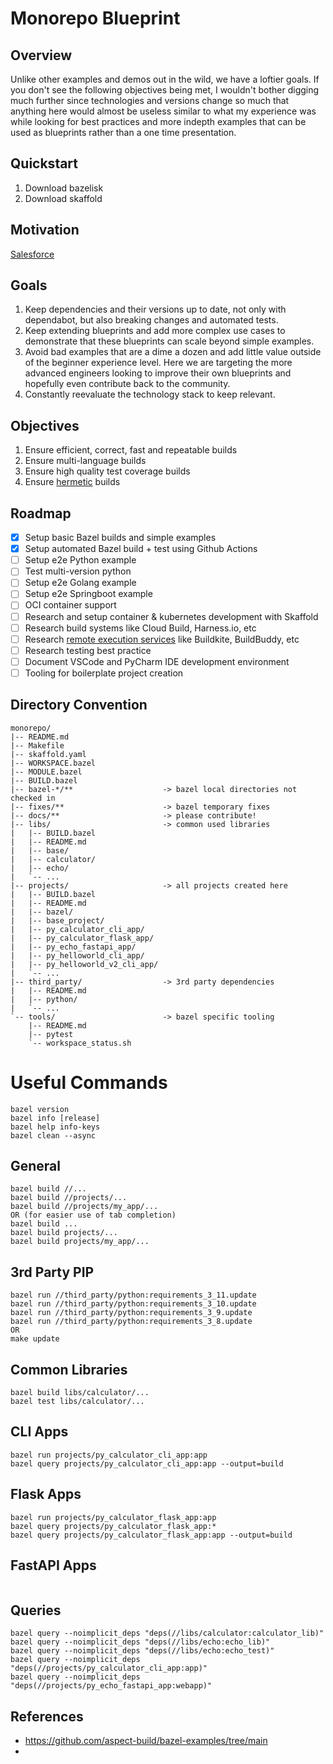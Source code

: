 # Monorepo Blueprint

## Overview

Unlike other examples and demos out in the wild, we have a loftier goals. If you don't see the following objectives being met, I wouldn't bother digging much further since technologies and versions change so much that anything here would almost be useless similar to what my experience was while looking for best practices and more indepth examples that can be used as blueprints rather than a one time presentation.

## Quickstart

1. Download bazelisk
1. Download skaffold

## Motivation

[Salesforce](https://www.youtube.com/watch?v=KZIYdxsRp4w)

## Goals

1. Keep dependencies and their versions up to date, not only with dependabot, but also breaking changes and automated tests.
1. Keep extending blueprints and add more complex use cases to demonstrate that these blueprints can scale beyond simple examples.
1. Avoid bad examples that are a dime a dozen and add little value outside of the beginner experience level. Here we are targeting the more advanced engineers looking to improve their own blueprints and hopefully even contribute back to the community.
1. Constantly reevaluate the technology stack to keep relevant.

## Objectives

1. Ensure efficient, correct, fast and repeatable builds
1. Ensure multi-language builds
1. Ensure high quality test coverage builds
1. Ensure [hermetic](https://bazel.build/basics/hermeticity) builds

## Roadmap

- [x] Setup basic Bazel builds and simple examples
- [x] Setup automated Bazel build + test using Github Actions
- [ ] Setup e2e Python example
- [ ] Test multi-version python
- [ ] Setup e2e Golang example
- [ ] Setup e2e Springboot example
- [ ] OCI container support
- [ ] Research and setup container & kubernetes development with Skaffold
- [ ] Research build systems like Cloud Build, Harness.io, etc
- [ ] Research [remote execution services](https://bazel.build/community/remote-execution-services) like Buildkite, BuildBuddy, etc
- [ ] Research testing best practice
- [ ] Document VSCode and PyCharm IDE development environment
- [ ] Tooling for boilerplate project creation

## Directory Convention

```
monorepo/
|-- README.md
|-- Makefile
|-- skaffold.yaml
|-- WORKSPACE.bazel
|-- MODULE.bazel
|-- BUILD.bazel
|-- bazel-*/**                    -> bazel local directories not checked in
|-- fixes/**                      -> bazel temporary fixes
|-- docs/**                       -> please contribute!
|-- libs/                         -> common used libraries
|   |-- BUILD.bazel
|   |-- README.md
|   |-- base/
|   |-- calculator/
|   |-- echo/
|   `-- ...
|-- projects/                     -> all projects created here
|   |-- BUILD.bazel
|   |-- README.md
|   |-- bazel/
|   |-- base_project/
|   |-- py_calculator_cli_app/
|   |-- py_calculator_flask_app/
|   |-- py_echo_fastapi_app/
|   |-- py_helloworld_cli_app/
|   |-- py_helloworld_v2_cli_app/
|   `-- ...
|-- third_party/                  -> 3rd party dependencies
|   |-- README.md
|   |-- python/
|   `-- ...
`-- tools/                        -> bazel specific tooling
    |-- README.md
    |-- pytest
    `-- workspace_status.sh
```

# Useful Commands

```
bazel version
bazel info [release]
bazel help info-keys
bazel clean --async
```

## General

```
bazel build //...
bazel build //projects/...
bazel build //projects/my_app/...
OR (for easier use of tab completion)
bazel build ...
bazel build projects/...
bazel build projects/my_app/...
```

## 3rd Party PIP

```
bazel run //third_party/python:requirements_3_11.update
bazel run //third_party/python:requirements_3_10.update
bazel run //third_party/python:requirements_3_9.update
bazel run //third_party/python:requirements_3_8.update
OR
make update
```

## Common Libraries

```
bazel build libs/calculator/...
bazel test libs/calculator/...
```

## CLI Apps

```
bazel run projects/py_calculator_cli_app:app
bazel query projects/py_calculator_cli_app:app --output=build
```

## Flask Apps

```
bazel run projects/py_calculator_flask_app:app
bazel query projects/py_calculator_flask_app:*
bazel query projects/py_calculator_flask_app:app --output=build
```

## FastAPI Apps

```

```

## Queries

```
bazel query --noimplicit_deps "deps(//libs/calculator:calculator_lib)"
bazel query --noimplicit_deps "deps(//libs/echo:echo_lib)"
bazel query --noimplicit_deps "deps(//libs/echo:echo_test)"
bazel query --noimplicit_deps "deps(//projects/py_calculator_cli_app:app)"
bazel query --noimplicit_deps "deps(//projects/py_echo_fastapi_app:webapp)"
```

## References

- https://github.com/aspect-build/bazel-examples/tree/main
- 